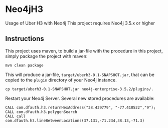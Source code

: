 # Neo4jH3

Usage of Uber H3 with Neo4j
This project requires Neo4j 3.5.x or higher

Instructions
------------ 

This project uses maven, to build a jar-file with the procedure in this
project, simply package the project with maven:

    mvn clean package

This will produce a jar-file, `target/uberh3-0.1-SNAPSHOT.jar`,
that can be copied to the `plugin` directory of your Neo4j instance.

    cp target/uberh3-0.1-SNAPSHOT.jar neo4j-enterprise-3.5.2/plugins/.
    
Restart your Neo4j Server. Several new stored procedures are available:


    CALL com.dfauth.h3.returnHexAddress("38.439779", "-77.410522","9");
	CALL com.dfauth.h3.polygonSearch
	CALL call com.dfauth.h3.lineBetweenLocations(37.131,-71.234,38.13,-71.3)
